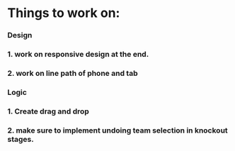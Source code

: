 # Things to work on: 


### Design
### 1. work on responsive design at the end.
### 2. work on line path of phone and tab



### Logic
### 1. Create drag and drop
### 2. make sure to implement undoing team selection in knockout stages.